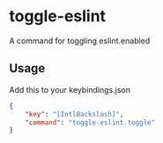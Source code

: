 # toggle-eslint

A command for toggling eslint.enabled

## Usage
Add this to your keybindings.json

```json
{
    "key": "[IntlBackslash]",
    "command": "toggle-eslint.toggle"
}
```